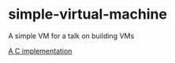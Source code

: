 simple-virtual-machine
======================

A simple VM for a talk on building VMs

[A C implementation](https://github.com/codyebberson/vm)

